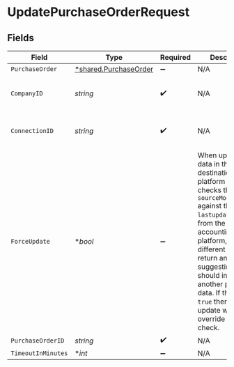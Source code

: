 # UpdatePurchaseOrderRequest


## Fields

| Field                                                                                                                                                                                                                                                                                                                         | Type                                                                                                                                                                                                                                                                                                                          | Required                                                                                                                                                                                                                                                                                                                      | Description                                                                                                                                                                                                                                                                                                                   | Example                                                                                                                                                                                                                                                                                                                       |
| ----------------------------------------------------------------------------------------------------------------------------------------------------------------------------------------------------------------------------------------------------------------------------------------------------------------------------- | ----------------------------------------------------------------------------------------------------------------------------------------------------------------------------------------------------------------------------------------------------------------------------------------------------------------------------- | ----------------------------------------------------------------------------------------------------------------------------------------------------------------------------------------------------------------------------------------------------------------------------------------------------------------------------- | ----------------------------------------------------------------------------------------------------------------------------------------------------------------------------------------------------------------------------------------------------------------------------------------------------------------------------- | ----------------------------------------------------------------------------------------------------------------------------------------------------------------------------------------------------------------------------------------------------------------------------------------------------------------------------- |
| `PurchaseOrder`                                                                                                                                                                                                                                                                                                               | [*shared.PurchaseOrder](../../models/shared/purchaseorder.md)                                                                                                                                                                                                                                                                 | :heavy_minus_sign:                                                                                                                                                                                                                                                                                                            | N/A                                                                                                                                                                                                                                                                                                                           |                                                                                                                                                                                                                                                                                                                               |
| `CompanyID`                                                                                                                                                                                                                                                                                                                   | *string*                                                                                                                                                                                                                                                                                                                      | :heavy_check_mark:                                                                                                                                                                                                                                                                                                            | N/A                                                                                                                                                                                                                                                                                                                           | 8a210b68-6988-11ed-a1eb-0242ac120002                                                                                                                                                                                                                                                                                          |
| `ConnectionID`                                                                                                                                                                                                                                                                                                                | *string*                                                                                                                                                                                                                                                                                                                      | :heavy_check_mark:                                                                                                                                                                                                                                                                                                            | N/A                                                                                                                                                                                                                                                                                                                           | 2e9d2c44-f675-40ba-8049-353bfcb5e171                                                                                                                                                                                                                                                                                          |
| `ForceUpdate`                                                                                                                                                                                                                                                                                                                 | **bool*                                                                                                                                                                                                                                                                                                                       | :heavy_minus_sign:                                                                                                                                                                                                                                                                                                            | When updating data in the destination platform Codat checks the `sourceModifiedDate` against the `lastupdated` date from the accounting platform, if they're different Codat will return an error suggesting you should initiate another pull of the data. If this is set to `true` then the update will override this check. |                                                                                                                                                                                                                                                                                                                               |
| `PurchaseOrderID`                                                                                                                                                                                                                                                                                                             | *string*                                                                                                                                                                                                                                                                                                                      | :heavy_check_mark:                                                                                                                                                                                                                                                                                                            | N/A                                                                                                                                                                                                                                                                                                                           |                                                                                                                                                                                                                                                                                                                               |
| `TimeoutInMinutes`                                                                                                                                                                                                                                                                                                            | **int*                                                                                                                                                                                                                                                                                                                        | :heavy_minus_sign:                                                                                                                                                                                                                                                                                                            | N/A                                                                                                                                                                                                                                                                                                                           |                                                                                                                                                                                                                                                                                                                               |